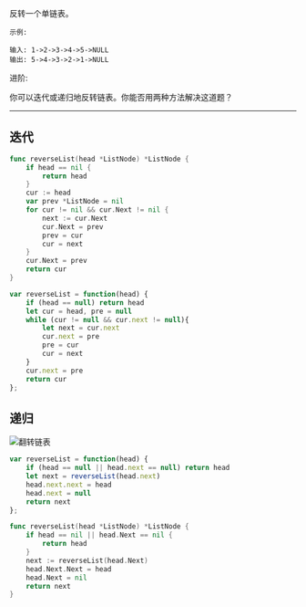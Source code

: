 反转一个单链表。

```case
示例:

输入: 1->2->3->4->5->NULL
输出: 5->4->3->2->1->NULL
```

进阶:

你可以迭代或递归地反转链表。你能否用两种方法解决这道题？

---

## 迭代

```go
func reverseList(head *ListNode) *ListNode {
    if head == nil {
		return head
	}
	cur := head
	var prev *ListNode = nil
	for cur != nil && cur.Next != nil {
		next := cur.Next
		cur.Next = prev
		prev = cur
		cur = next
	}
	cur.Next = prev
	return cur
}
```

```javascript
var reverseList = function(head) {
    if (head == null) return head
    let cur = head, pre = null
    while (cur != null && cur.next != null){
        let next = cur.next
        cur.next = pre
        pre = cur
        cur = next
    }
    cur.next = pre
    return cur
};
```

## 递归

![翻转链表](https://github.com/muyids/leetcode/raw/master/algorithms/images/206.reverse-linked-list.png)

```javascript
var reverseList = function(head) {
    if (head == null || head.next == null) return head
    let next = reverseList(head.next)
    head.next.next = head
    head.next = null
    return next
};
```

```go
func reverseList(head *ListNode) *ListNode {
    if head == nil || head.Next == nil {
        return head
    }
    next := reverseList(head.Next)
    head.Next.Next = head
    head.Next = nil
    return next
}
```
